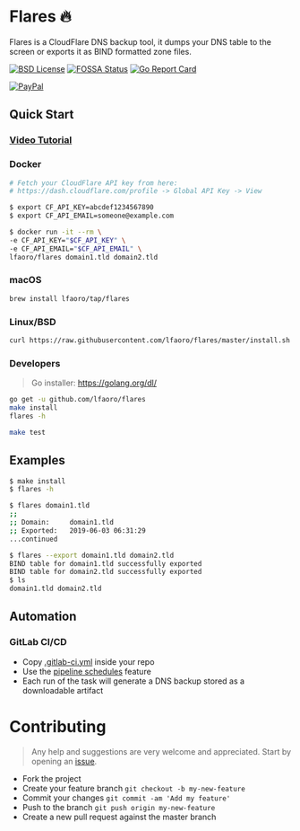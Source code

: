 # Flares 🔥

Flares is a CloudFlare DNS backup tool, it dumps your DNS table to the screen or exports it as BIND formatted zone 
files.

[![BSD License](https://img.shields.io/badge/license-BSD-blue.svg?style=flat)](LICENSE) 
[![FOSSA Status](https://app.fossa.io/api/projects/git%2Bgithub.com%2Flfaoro%2Fflares.svg?type=shield)](https://app.fossa.io/projects/git%2Bgithub.com%2Flfaoro%2Fflares?ref=badge_shield)
[![Go Report Card](https://goreportcard.com/badge/github.com/lfaoro/flares)](https://goreportcard.com/report/github.com/lfaoro/flares)

[![PayPal](https://img.shields.io/badge/paypal-contribute-blue.svg?style=popout-square&logo=paypal)](https://www.paypal.com/pools/c/8fm4OKBYMa)

## Quick Start

### [Video Tutorial](https://asciinema.org/a/NLVa6TyQzvTEhnzZDdH1q79lO)

### Docker
```bash
# Fetch your CloudFlare API key from here:
# https://dash.cloudflare.com/profile -> Global API Key -> View

$ export CF_API_KEY=abcdef1234567890
$ export CF_API_EMAIL=someone@example.com

$ docker run -it --rm \
-e CF_API_KEY="$CF_API_KEY" \
-e CF_API_EMAIL="$CF_API_EMAIL" \
lfaoro/flares domain1.tld domain2.tld
```

### macOS
```bash
brew install lfaoro/tap/flares
```

### Linux/BSD
```bash
curl https://raw.githubusercontent.com/lfaoro/flares/master/install.sh | bash
```

### Developers
> Go installer: https://golang.org/dl/
```bash
go get -u github.com/lfaoro/flares
make install
flares -h

make test
```

## Examples

```bash
$ make install
$ flares -h

$ flares domain1.tld
;;
;; Domain:     domain1.tld
;; Exported:   2019-06-03 06:31:29
...continued

$ flares --export domain1.tld domain2.tld 
BIND table for domain1.tld successfully exported
BIND table for domain2.tld successfully exported
$ ls
domain1.tld domain2.tld
```

## Automation

### GitLab CI/CD

- Copy [.gitlab-ci.yml](.gitlab-ci.yml) inside your repo
- Use the [pipeline schedules](https://gitlab.com/help/user/project/pipelines/schedules) feature
- Each run of the task will generate a DNS backup stored as a downloadable artifact

# Contributing

> Any help and suggestions are very welcome and appreciated. Start by opening an [issue](https://github.com/lfaoro/flares/issues/new).

- Fork the project
- Create your feature branch `git checkout -b my-new-feature`
- Commit your changes `git commit -am 'Add my feature'`
- Push to the branch `git push origin my-new-feature`
- Create a new pull request against the master branch

